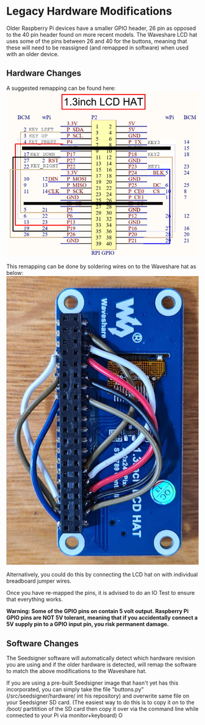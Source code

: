 # Legacy Hardware Modifications

Older Raspberry Pi devices have a smaller GPIO header, 26 pin as opposed to the 40 pin header found on more recent models. The Waveshare LCD hat uses some of the pins between 26 and 40 for the buttons, meaning that these will need to be reassigned (and remapped in software) when used with an older device.

## Hardware Changes

A suggested remapping can be found here:
![Remapped Pins Shematic](./img/legacy_hardware_remapped_pins.jpg)

This remapping can be done by soldering wires on to the Waveshare hat as below:
![Remapped Pins Photo](./img/legacy_hardware_remapped_pins_photo.jpg)

Alternatively, you could do this by connecting the LCD hat on with individual breadboard jumper wires.

Once you have re-mapped the pins, it is advised to do an IO Test to ensure that everything works.

**Warning: Some of the GPIO pins on contain 5 volt output. Raspberry Pi GPIO pins are NOT 5V tolerant, meaning that if you accidentally connect a 5V supply pin to a GPIO input pin, you risk permanent damage.**

## Software Changes
The Seedsigner software will automatically detect which hardware revision you are using and if the older hardware is detected, will remap the software to match the above modifications to the Waveshare hat.

If you are using a pre-built Seedsigner image that hasn't yet has this incorporated, you can simply take the file "buttons.py" (/src/seedsigner/hardware/ int his repository) and overwrite same file on your Seedsigner SD card. (The easiest way to do this is to copy it on to the /boot/ partitition of the SD card then copy it over via the command line while connected to your Pi via monitor+keyboard) O